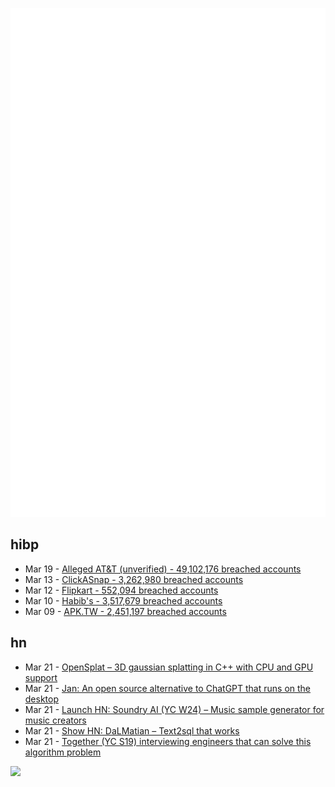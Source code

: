 ![Metrics](https://raw.githubusercontent.com/phixion/phixion/master/metrics.svg)

## hibp

<!--
for https://github.com/phixion/phixion/blob/main/.github/workflows/feeds.yml
-->
<!--START_SECTION:haveibeenpwnd-->
- Mar 19 - [Alleged AT&T (unverified) - 49,102,176 breached accounts](https://haveibeenpwned.com/PwnedWebsites#AllegedATT)
- Mar 13 - [ClickASnap - 3,262,980 breached accounts](https://haveibeenpwned.com/PwnedWebsites#ClickASnap)
- Mar 12 - [Flipkart - 552,094 breached accounts](https://haveibeenpwned.com/PwnedWebsites#Flipkart)
- Mar 10 - [Habib's - 3,517,679 breached accounts](https://haveibeenpwned.com/PwnedWebsites#Habibs)
- Mar 09 - [APK.TW - 2,451,197 breached accounts](https://haveibeenpwned.com/PwnedWebsites#APKTW)
<!--END_SECTION:haveibeenpwnd-->

## hn

<!--
for https://github.com/phixion/phixion/blob/main/.github/workflows/feeds.yml
-->
<!--START_SECTION:hn-->
- Mar 21 - [OpenSplat – 3D gaussian splatting in C++ with CPU and GPU support](https://github.com/pierotofy/OpenSplat)
- Mar 21 - [Jan: An open source alternative to ChatGPT that runs on the desktop](https://jan.ai/)
- Mar 21 - [Launch HN: Soundry AI (YC W24) – Music sample generator for music creators](https://soundry.ai/)
- Mar 21 - [Show HN: DaLMatian – Text2sql that works](https://www.dalmatian.ai/download)
- Mar 21 - [Together (YC S19) interviewing engineers that can solve this algorithm problem](https://news.ycombinator.com/item?id=39781248)
<!--END_SECTION:hn-->

<!--
for https://yhype.me
-->
![](https://hit.yhype.me/github/profile?user_id=13013670)
